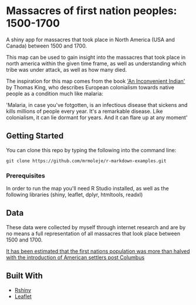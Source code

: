 # Massacres of first nation peoples: 1500-1700

A shiny app for massacres that took place in North America (USA and Canada) between 1500 and 1700.

This map can be used to gain insight into the massacres that took place in north america within the given time frame, as well as understanding which tribe was under attack, as well as how many died.

The inspiration for this map comes from the book ['An Inconvenient Indian'](https://www.amazon.co.uk/Inconvenient-Indian-Curious-Account-America/dp/0816689768) by Thomas King, who describes European colonialism towards native people as a condition much like malaria:

'Malaria, in case you've fotgotten, is an infectious disease that sickens and kills millions of people every year. It's a remarkable disease. Like colonialism, it can lie dormant for years. And it can flare up at any moment'

## Getting Started

You can clone this repo by typing the following into the command line:
```
git clone https://github.com/mrmoleje/r-markdown-examples.git 
```
### Prerequisites

In order to run the map you'll need R Studio installed, as well as the following libraries (shiny, leaflet, dplyr, htmltools, readxl)

## Data

These data were collected by myself through internet research and are by no means a full representation of all massacres that look place between 1500 and 1700.

[It has been estimated that the first nations population was more than halved with the introduction of American settlers post Columbus](https://indiancountrymedianetwork.com/news/massive-native-population-decline-after-columbus-arrives/) 

## Built With

* [Rshiny](https://shiny.rstudio.com/) 
* [Leaflet](https://rstudio.github.io/leaflet/) 


